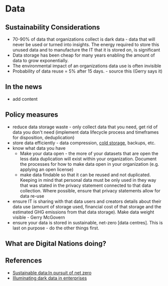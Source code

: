 # Data
## Sustainability Considerations
- 70-90% of data that organizations collect is dark data - data that will never be used or turned into insights. The energy required to store this unused data and to manufacture the IT that it is stored on, is significant
- Data storage has been cheap for many years enabling the amount of data to grow exponentially.
- The environmental impact of an organizations data use is often invisible 
-	Probability of data reuse = 5% after 15 days. - source this (Gerry says it)

## In the news
- add content

## Policy measures
- reduce data storage waste - only collect data that you need, get rid of data you don't need (implement data lifecycle process and timeframes for disposition, deduplication)
- store data efficiently - data compression, [cold storage](https://en.wikipedia.org/wiki/Cold_data), backups, etc.
- know what data you have
  - Make your data open - the more of your datasets that are open the less data duplication will exist within your organization. Document the processes for how to make data open in your organization (e.g. applying an open license) 
  - make data findable so that it can be reused and not duplicated. Keeping in mind that personal data must be only used in they way that was stated in the privacy statement connected to that data collection. Where possible, ensure that privacy statements allow for data re-use
- ensure IT is sharing with that data users and creators details about their data use (amount of storage used, financial cost of that storage and the estimated GHG emissions from that data storage). Make data weight visible - Gerry McGovern
- ensure your data is stored in sustainable, net-zero [data centres]. This is last on purpose - do the other things first.

## What are Digital Nations doing?

## References
- [Sustainable data:In pursuit of net zero](https://sustainabledata.economist.com/)
- [Illuminating dark data in enterprises](https://www.forbes.com/sites/forbestechcouncil/2020/09/25/illuminating-dark-data-in-enterprises/?sh=6f29741bc36a)
